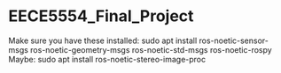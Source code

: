 # EECE5554_Final_Project

Make sure you have these installed:
sudo apt install ros-noetic-sensor-msgs ros-noetic-geometry-msgs ros-noetic-std-msgs ros-noetic-rospy
Maybe:
sudo apt install ros-noetic-stereo-image-proc
